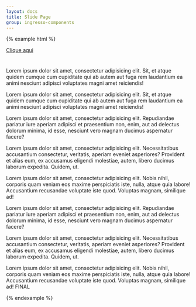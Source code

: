 ```yaml
---
layout: docs
title: Slide Page
group: ingresso-components
---
```

{% example html %}
<!-- start first slide page -->
<div class="slide-page" data-slide-page id="testando">
  <div class="slide-page-wp">
    <div class="slide-page-content">
      <div class="sld-pg-lk">
        <a href="#" class="menu-lk" data-slide-page-link="#testando">Clique aqui</a>
      </div>
    </div>
    <!-- start second slide page -->
    <div class="slide-page-side">
      <a href="#" class="sld-pg-back" data-slide-page-back="#testando">
        <svg class="svg-icon" width="25" height="25">
          <use xmlns:xlink="http://www.w3.org/1999/xlink" xlink:href="#icon-arrow-left-2"></use>
        </svg>
      </a>
      <p>Lorem ipsum dolor sit amet, consectetur adipisicing elit. Sit, et atque quidem cumque cum cupiditate qui ab autem aut fuga rem laudantium ea animi nesciunt adipisci voluptates magni amet reiciendis!</p>
      <p>Lorem ipsum dolor sit amet, consectetur adipisicing elit. Sit, et atque quidem cumque cum cupiditate qui ab autem aut fuga rem laudantium ea animi nesciunt adipisci voluptates magni amet reiciendis!</p>
      <p>Lorem ipsum dolor sit amet, consectetur adipisicing elit. Repudiandae pariatur iure aperiam adipisci et praesentium non, enim, aut ad delectus dolorum minima, id esse, nesciunt vero magnam ducimus aspernatur facere?</p>
      <p>Lorem ipsum dolor sit amet, consectetur adipisicing elit. Necessitatibus accusantium consectetur, veritatis, aperiam eveniet asperiores? Provident et alias eum, ex accusamus eligendi molestiae, autem, libero ducimus laborum expedita. Quidem, ut.</p>
      <p>Lorem ipsum dolor sit amet, consectetur adipisicing elit. Nobis nihil, corporis quam veniam eos maxime perspiciatis iste, nulla, atque quia labore! Accusantium recusandae voluptate iste quod. Voluptas magnam, similique ad!</p>
      <p>Lorem ipsum dolor sit amet, consectetur adipisicing elit. Repudiandae pariatur iure aperiam adipisci et praesentium non, enim, aut ad delectus dolorum minima, id esse, nesciunt vero magnam ducimus aspernatur facere?</p>
      <p>Lorem ipsum dolor sit amet, consectetur adipisicing elit. Necessitatibus accusantium consectetur, veritatis, aperiam eveniet asperiores? Provident et alias eum, ex accusamus eligendi molestiae, autem, libero ducimus laborum expedita. Quidem, ut.</p>
      <p>Lorem ipsum dolor sit amet, consectetur adipisicing elit. Nobis nihil, corporis quam veniam eos maxime perspiciatis iste, nulla, atque quia labore! Accusantium recusandae voluptate iste quod. Voluptas magnam, similique ad! FINAL</p>
    </div>
  </div>
</div>
{% endexample %}

